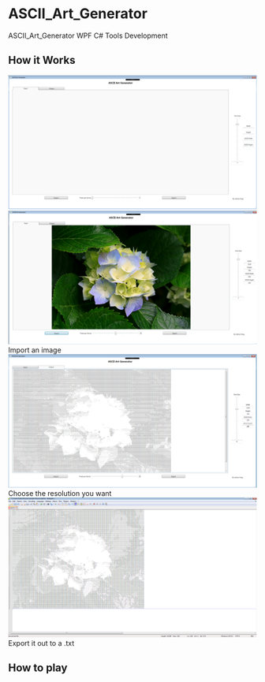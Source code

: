 # ASCII_Art_Generator
ASCII_Art_Generator WPF C# Tools Development

## How it Works
![A screenshot of the included sample project](ASCII_Art-Generator/SampleScreenShot.png)
![A screenshot of the included sample project](ASCII_Art-Generator/SampleScreenShot1.png)
Import an image
![A screenshot of the included sample project](ASCII_Art-Generator/SampleScreenShot2.png)
Choose the resolution you want
![A screenshot of the included sample project](ASCII_Art-Generator/SampleScreenShot3.png)
Export it out to a .txt

## How to play


